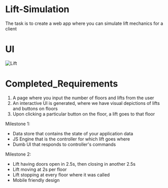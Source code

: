 # Lift-Simulation
The task is to create a web app where you can simulate lift mechanics for a client

# UI
![Lift](https://github.com/user-attachments/assets/d8460eeb-23c8-48f7-a123-6127fa0e69c3)

# Completed_Requirements
  1. A page where you input the number of floors and lifts from the user
  2. An interactive UI is generated, where we have visual depictions of lifts and buttons on floors
  3. Upon clicking a particular button on the floor, a lift goes to that floor

  Milestone 1:
   - Data store that contains the state of your application data
   - JS Engine that is the controller for which lift goes where
   - Dumb UI that responds to controller's commands
   
  Milestone 2:
   - Lift having doors open in 2.5s, then closing in another 2.5s
   - Lift moving at 2s per floor
   - Lift stopping at every floor where it was called
   - Mobile friendly design


